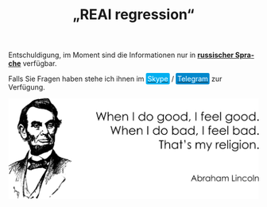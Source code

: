 ﻿---
layout: post-ea

group: Technischer Berater
title: „REAl regression“
meta: REAl regression. Alle Mittel, die vom Verkauf des gegebenen Produktes verdient sind, werden auf die Entwicklung des Projektes und die Wohltätigkeit gerichtet sein.

logo: real_regression.svg
og: img/og-real-regression.jpg

order: 5

category: ea

lang: de
ref: real_regression
---

Entschuldigung, im Moment sind die Informationen nur in **<a href="https://lincolnvirus.com/projects/ru/forex/real_regression.html" target="_blank">russischer Sprache</a>** verfügbar.

Falls Sie Fragen haben stehe ich ihnen im <a href="skype:chutkoy89?call" target="_blank"><span style="background-color:#00aff0; color:white; padding:3px; border-radius: 3px">Skype</span></a> / <a href="https://t.me/chutkoy" target="_blank"><span style="background-color:#0088cc; color:white; padding:3px; border-radius: 3px">Telegram</span></a> zur Verfügung.

<a data-fancybox="gallery" href="/img/programming/Lincoln.png"><img src="/img/programming/Lincoln.png" alt=""></a>

